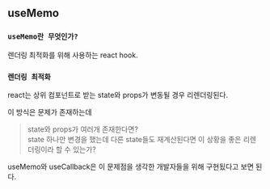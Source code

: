 ## useMemo

### `useMemo란 무엇인가?`

렌더링 최적화를 위해 사용하는 react hook.

### `렌더링 최적화`

react는 상위 컴포넌트로 받는 state와 props가 변동될 경우 리렌더링된다.

이 방식은 문제가 존재하는데

> state와 props가 여러개 존재한다면? <br />
> state 하나만 변경을 했는데 다른 state들도 재계산된다면 이 상황을 좋은 리렌더링이라 할 수 있는가?

useMemo와 useCallback은 이 문제점을 생각한 개발자들을 위해 구현됬다고 보면 된다.
